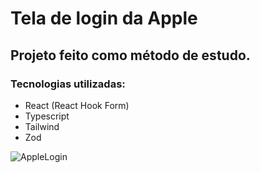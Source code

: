 # Tela de login da Apple
## Projeto feito como método de estudo.

### Tecnologias utilizadas:
- React (React Hook Form)
- Typescript
- Tailwind
- Zod

![AppleLogin](https://github.com/diegofmsantos/form-apple/assets/105954958/805af28a-9abe-456f-b065-8e3aa82e4c30)
